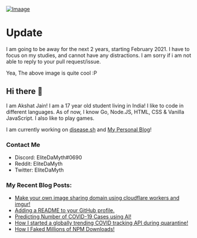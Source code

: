 [![Imaage](https://github.com/EliteDaMyth/EliteDaMyth/blob/master/image.png?raw=true)](https://github.com/EliteDaMyth)

# Update
I am going to be away for the next 2 years, starting February 2021. I have to focus on my studies, and cannot have any distractions. I am sorry if i am not able to reply to your pull request/issue.

Yea, The above image is quite cool :P

## Hi there 👋
I am Akshat Jain! I am a 17 year old student living in India! I like to code in different languages. As of now, I know Go, Node.JS, HTML, CSS & Vanilla JavaScript. I also like to play games.

I am currently working on [disease.sh](https://disease.sh) and [My Personal Blog](https://elitedamyth.xyz)!

### Contact Me
- Discord: EliteDaMyth#0690
- Reddit: EliteDaMyth
- Twitter: EliteDaMyth

### My Recent Blog Posts:

<!--START_SECTION:feed-->
* [Make your own image sharing domain using cloudflare workers and imgur!](http:&#x2F;&#x2F;elitedamyth.xyz&#x2F;2020-09-05-Free-Image-Hosting&#x2F;)
* [Adding a README to your GitHub profile.](http:&#x2F;&#x2F;elitedamyth.xyz&#x2F;2020-07-12-Customizing-GitHub&#x2F;)
* [Predicting Number of COVID-19 Cases using AI!](http:&#x2F;&#x2F;elitedamyth.xyz&#x2F;2020-07-07-Using-AI-to-predict-COVID-19-cases&#x2F;)
* [How I started a globally trending COVID tracking API during quarantine!](http:&#x2F;&#x2F;elitedamyth.xyz&#x2F;2020-06-30-How-I-started-disease-sh&#x2F;)
* [How I Faked Millions of NPM Downloads!](http:&#x2F;&#x2F;elitedamyth.xyz&#x2F;2020-06-29-Faking-NPM-Downloads&#x2F;)
<!--END_SECTION:feed-->
